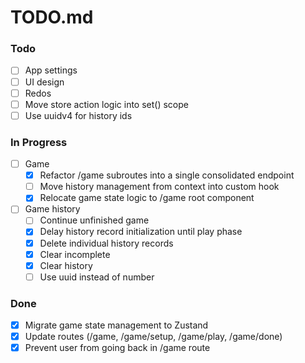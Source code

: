 # TODO.md

### Todo

- [ ] App settings
- [ ] UI design
- [ ] Redos
- [ ] Move store action logic into set() scope
- [ ] Use uuidv4 for history ids

### In Progress

- [ ] Game
    - [x] Refactor /game subroutes into a single consolidated endpoint
    - [ ] Move history management from context into custom hook
    - [x] Relocate game state logic to /game root component
- [ ] Game history
    - [ ] Continue unfinished game
    - [x] Delay history record initialization until play phase
    - [x] Delete individual history records
    - [x] Clear incomplete
    - [x] Clear history
    - [ ] Use uuid instead of number

### Done

- [x] Migrate game state management to Zustand
- [x] Update routes (/game, /game/setup, /game/play, /game/done)
- [x] Prevent user from going back in /game route
